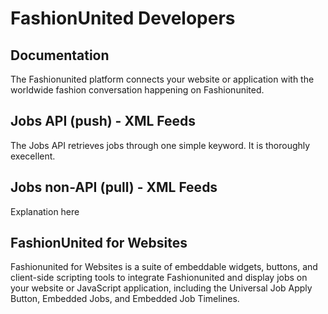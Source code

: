 FashionUnited Developers
========================

Documentation
-------------
The Fashionunited platform connects your website or application with the worldwide fashion conversation happening on Fashionunited.

Jobs API (push) - XML Feeds
---------------------------
The Jobs API retrieves jobs through one simple keyword. It is thoroughly execellent.

Jobs non-API (pull) - XML Feeds
-------------------------------
Explanation here


FashionUnited for Websites
--------------------------
Fashionunited for Websites is a suite of embeddable widgets, buttons, and client-side scripting tools to integrate Fashionunited and display jobs on your website or JavaScript application, including the Universal Job Apply Button, Embedded Jobs, and Embedded Job Timelines.











<!---


OAuth
=====
Use our OAuth endpoints to connect users to Fashionunited and send secure, authorized requests to the Fashionunited API.

REST APIs
=========
The REST APIs provides programmatic access to read and write Fashionunited data. Author a new Job, read job data, and more. The REST API identifies Fashionunited applications and users using OAuth; responses are available in XML.

-->
